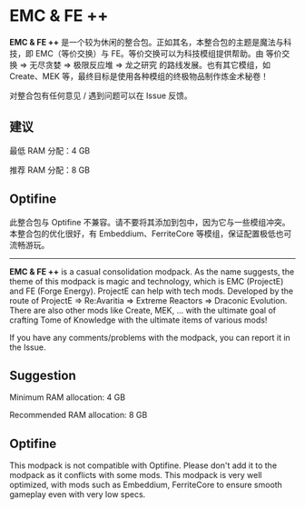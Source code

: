 # EMC & FE ++

**EMC & FE ++** 是一个较为休闲的整合包。正如其名，本整合包的主题是魔法与科技，即 EMC（等价交换）与 FE。等价交换可以为科技模组提供帮助。由 等价交换 => 无尽贪婪 => 极限反应堆 => 龙之研究 的路线发展。也有其它模组，如 Create、MEK 等，最终目标是使用各种模组的终极物品制作炼金术秘卷！

对整合包有任何意见 / 遇到问题可以在 Issue 反馈。

## 建议
最低 RAM 分配：4 GB

推荐 RAM 分配：8 GB

## Optifine
此整合包与 Optifine 不兼容。请不要将其添加到包中，因为它与一些模组冲突。本整合包的优化很好，有 Embeddium、FerriteCore 等模组，保证配置极低也可流畅游玩。

---

**EMC & FE ++** is a casual consolidation modpack. As the name suggests, the theme of this modpack is magic and technology, which is EMC (ProjectE) and FE (Forge Energy). ProjectE can help with tech mods. Developed by the route of ProjectE => Re:Avaritia => Extreme Reactors => Draconic Evolution. There are also other mods like Create, MEK, ... with the ultimate goal of crafting Tome of Knowledge with the ultimate items of various mods!

If you have any comments/problems with the modpack, you can report it in the Issue.

## Suggestion
Minimum RAM allocation: 4 GB

Recommended RAM allocation: 8 GB

## Optifine
This modpack is not compatible with Optifine. Please don't add it to the modpack as it conflicts with some mods. This modpack is very well optimized, with mods such as Embeddium, FerriteCore to ensure smooth gameplay even with very low specs.

